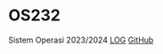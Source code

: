 # OS232
Sistem Operasi 2023/2024
[LOG](TXT/mylog.txt)     [GitHub](https://github.com/KenishaJazlyn/os232)
